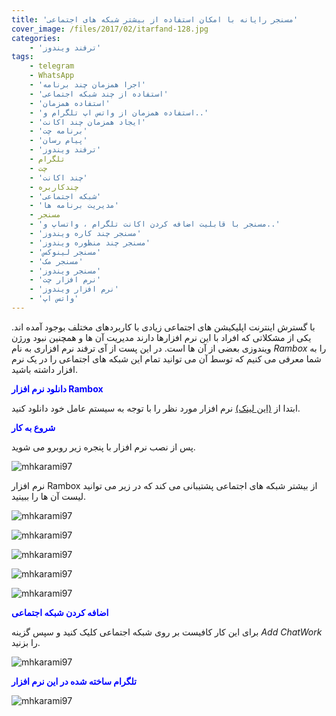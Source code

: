 ```yaml
---
title: 'مسنجر رایانه با امکان استفاده از بیشتر شبکه های اجتماعی'
cover_image: /files/2017/02/itarfand-128.jpg
categories:
    - 'ترفند ویندوز'
tags:
    - telegram
    - WhatsApp
    - 'اجرا همزمان چند برنامه'
    - 'استفاده از چند شبکه اجتماعی'
    - 'استفاده همزمان'
    - 'استفاده همزمان از واتس اپ تلگرام و..'
    - 'ایجاد همزمان چند اکانت'
    - 'برنامه چت'
    - 'پیام رسان'
    - 'ترفند ویندوز'
    - تلگرام
    - چت
    - 'چند اکانت'
    - چندکاربره
    - 'شبکه اجتماعی'
    - 'مدیریت برنامه ها'
    - مسنجر
    - 'مسنجر با قابلیت اضافه کردن اکانت تلگرام ، واتساپ و..'
    - 'مسنجر چند کاره ویندوز'
    - 'مسنجر چند منظوره ویندوز'
    - 'مسنجر لینوکس'
    - 'مسنجر مک'
    - 'مسنجر ویندوز'
    - 'نرم افزار چت'
    - 'نرم افزار ویندوز'
    - 'واتس اپ'
---
```


با گسترش اینترنت اپلیکیشن های اجتماعی زیادی با کاربردهای مختلف بوجود آمده اند. یکی از مشکلاتی که افراد با این نرم افزارها دارند مدیریت آن ها و همچنین نبود ورژن ویندوزی بعضی از آن ها است. در این پست از آی ترفند نرم افزاری به نام *Rambox* را به شما معرفی می کنیم که توسط آن می توانید تمام این شبکه های اجتماعی را در یک نرم افزار داشته باشید.

<span style="color: #0000ff;">**دانلود نرم افزار Rambox**</span>

ابتدا از [(این لینک)](http://rambox.pro/#download) نرم افزار مورد نظر را با توجه به سیستم عامل خود دانلود کنید.

<span style="color: #0000ff;">**شروع به کار**</span>

پس از نصب نرم افزار با پنجره زیر روبرو می شوید.

![mhkarami97](/files/2017/02/itarfand-121.jpg)  

نرم افزار Rambox از بیشتر شبکه های اجتماعی پشتیبانی می کند که در زیر می توانید لیست آن ها را ببینید.

![mhkarami97](/files/2017/02/itarfand-122.jpg)  

![mhkarami97](/files/2017/02/itarfand-123.jpg)  

![mhkarami97](/files/2017/02/itarfand-124.jpg)  

![mhkarami97](/files/2017/02/itarfand-125.jpg)  

![mhkarami97](/files/2017/02/itarfand-126.jpg)  

<span style="color: #0000ff;">**اضافه کردن شبکه اجتماعی**</span>

برای این کار کافیست بر روی شبکه اجتماعی کلیک کنید و سپس گزینه *Add ChatWork* را بزنید.

![mhkarami97](/files/2017/02/itarfand-127-1.jpg)  

<span style="color: #0000ff;">**تلگرام ساخته شده در این نرم افزار**</span>

![mhkarami97](/files/2017/02/itarfand-127.jpg)  